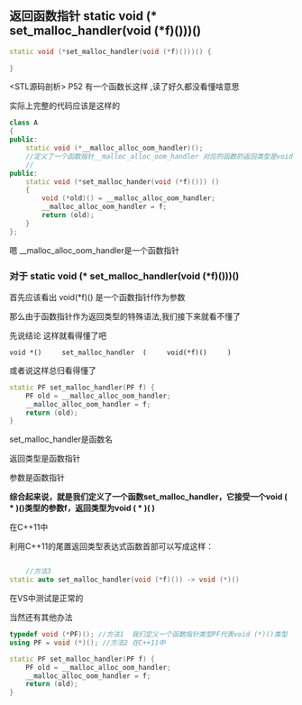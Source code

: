 ## 返回函数指针 static void (* set_malloc_handler(void (*f)()))()   

```C++
static void (*set_malloc_handler(void (*f)()))() {
    
}
```

<STL源码剖析> P52 有一个函数长这样  ,读了好久都没看懂啥意思



实际上完整的代码应该是这样的

```C++
class A
{
public:
    static void (*__malloc_alloc_oom_handler)();
    //定义了一个函数指针__malloc_alloc_oom_handler 对应的函数的返回类型是void , 参数类型是()
    //
public:
    static void (*set_malloc_hander(void (*f)())) ()
    {
        void (*old)() = __malloc_alloc_oom_handler;
        __malloc_alloc_oom_handler = f;
        return (old);
    }
};
```

嗯 __malloc_alloc_oom_handler是一个函数指针

###  对于 static void (* set_malloc_handler(void (*f)()))()   

首先应该看出 void(*f)() 是一个函数指针f作为参数 

那么由于函数指针作为返回类型的特殊语法,我们接下来就看不懂了

先说结论  这样就看得懂了吧

```
void *()     set_malloc_handler  (     void(*f)()     )
```

或者说这样总归看得懂了

```C++
static PF set_malloc_handler(PF f) {
    PF old = __malloc_alloc_oom_handler;
    __malloc_alloc_oom_handler = f;
    return (old);
}
```



set_malloc_handler是函数名

返回类型是函数指针

参数是函数指针

 **综合起来说，就是我们定义了一个函数set_malloc_handler，它接受一个void ( * )()类型的参数f，返回类型为void ( * )( )**

在C++11中

利用C++11的尾置返回类型表达式函数首部可以写成这样：

```C++

	//方法3
static auto set_malloc_handler(void (*f)()) -> void (*)()
```

在VS中测试是正常的



当然还有其他办法

```C++
typedef void (*PF)(); //方法1  我们定义一个函数指针类型PF代表void (*)()类型
using PF = void (*)(); //方法2 在C++11中
```



```C++
static PF set_malloc_handler(PF f) {
    PF old = __malloc_alloc_oom_handler;
    __malloc_alloc_oom_handler = f;
    return (old);
}
```

